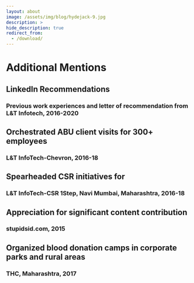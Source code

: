 ```yaml
---
layout: about
image: /assets/img/blog/hydejack-9.jpg
description: >
hide_description: true
redirect_from:
  - /download/
---
```


# Additional Mentions

## LinkedIn Recommendations
### Previous work experiences and letter of recommendation from L&T Infotech, 2016-2020

## Orchestrated  ABU client visits for 300+ employees
### L&T InfoTech-Chevron, 2016-18

## Spearheaded CSR initiatives for 
### L&T InfoTech-CSR 1Step, Navi Mumbai, Maharashtra, 2016-18

## Appreciation for significant content contribution
### stupidsid.com, 2015

## Organized blood donation camps in corporate parks and rural areas
### THC, Maharashtra, 2017 
